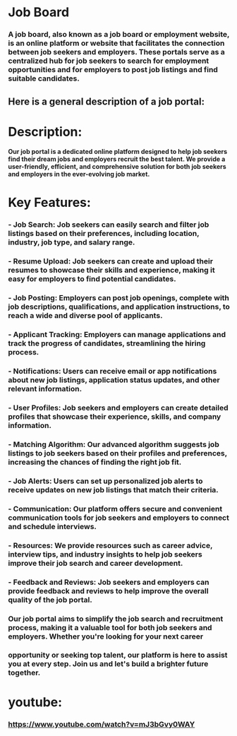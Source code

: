 # Job Board

### A job board, also known as a job board or employment website, is an online platform or website that facilitates the connection between job seekers and employers. These portals serve as a centralized hub for job seekers to search for employment opportunities and for employers to post job listings and find suitable candidates.

## Here is a general description of a job portal:


# Description:

#### Our job portal is a dedicated online platform designed to help job seekers find their dream jobs and employers recruit the best talent. We provide a user-friendly, efficient, and comprehensive solution for both job seekers and employers in the ever-evolving job market.




# Key Features:

### - Job Search: Job seekers can easily search and filter job listings based on their preferences, including location, industry, job type, and salary range.

### - Resume Upload: Job seekers can create and upload their resumes to showcase their skills and experience, making it easy for employers to find potential candidates.

### - Job Posting: Employers can post job openings, complete with job descriptions, qualifications, and application instructions, to reach a wide and diverse pool of applicants.

### - Applicant Tracking: Employers can manage applications and track the progress of candidates, streamlining the hiring process.

### - Notifications: Users can receive email or app notifications about new job listings, application status updates, and other relevant information.

### - User Profiles: Job seekers and employers can create detailed profiles that showcase their experience, skills, and company information.

### - Matching Algorithm: Our advanced algorithm suggests job listings to job seekers based on their profiles and preferences, increasing the chances of finding the right job fit.

### - Job Alerts: Users can set up personalized job alerts to receive updates on new job listings that match their criteria.

### - Communication: Our platform offers secure and convenient communication tools for job seekers and employers to connect and schedule interviews.

### - Resources: We provide resources such as career advice, interview tips, and industry insights to help job seekers improve their job search and career development.

### - Feedback and Reviews: Job seekers and employers can provide feedback and reviews to help improve the overall quality of the job portal.



### Our job portal aims to simplify the job search and recruitment process, making it a valuable tool for both job seekers and employers. Whether you're looking for your next career 
### opportunity or seeking top talent, our platform is here to assist you at every step. Join us and let's build a brighter future together.




# youtube: 
### https://www.youtube.com/watch?v=mJ3bGvy0WAY




